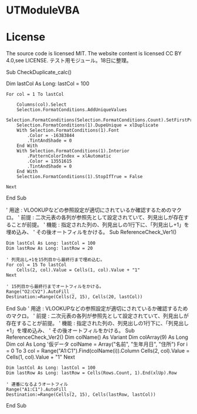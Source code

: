 # UTModuleVBA
# License
The source code is licensed MIT. The website content is licensed CC BY 4.0,see LICENSE.
テスト用モジュール。18日に整理。

Sub CheckDuplicate_calc()

Dim lastCol As Long: lastCol = 100

    For col = 1 To lastCol

        Columns(col).Select
        Selection.FormatConditions.AddUniqueValues
        Selection.FormatConditions(Selection.FormatConditions.Count).SetFirstPriority
        Selection.FormatConditions(1).DupeUnique = xlDuplicate
        With Selection.FormatConditions(1).Font
            .Color = -16383844
            .TintAndShade = 0
        End With
        With Selection.FormatConditions(1).Interior
            .PatternColorIndex = xlAutomatic
            .Color = 13551615
            .TintAndShade = 0
        End With
        Selection.FormatConditions(1).StopIfTrue = False
        
    Next
    
End Sub


' 用途 : VLOOKUPなどの参照設定が適切にされているか確認するためのマクロ。
' 前提 : 二次元表の各列が参照先として設定されていて、列見出しが存在することが前提。
' 機能 : 指定された列の、列見出しの1行下に、「列見出し+1」を埋め込み、
'           その後オートフィルをかける。
Sub ReferenceCheck_Ver1()
    
    Dim lastCol As Long: lastCol = 100
    Dim lastRow As Long: lastRow = 20
    
    ' 列見出し+1を15列目から最終行まで埋め込む。
    For col = 15 To lastCol
        Cells(2, col).Value = Cells(1, col).Value + "1"
    Next
    
    ' 15列目から最終行までオートフィルをかける。
    Range("O2:CV2").AutoFill _
    Destination:=Range(Cells(2, 15), Cells(20, lastCol))
    
End Sub
' 用途 : VLOOKUPなどの参照設定が適切にされているか確認するためのマクロ。
' 前提 : 二次元表の各列が参照先として設定されていて、列見出しが存在することが前提。
' 機能 : 指定された列の、列見出しの1行下に、「列見出し+1」を埋め込み、
'           その後オートフィルをかける。
Sub ReferenceCheck_Ver2()
    Dim colName() As Variant
    Dim colArray(9) As Long
    Dim col As Long
'仮データ
    colName = Array("名前", "生年月日", "住所")
    For i = 0 To 3
        col = Range("A1:C1").Find(colName(i)).Column
        Cells(2, col).Value = Cells(1, col).Value + "1"
    Next
    
    Dim lastCol As Long: lastCol = 100
    Dim lastRow As Long: lastRow = Cells(Rows.Count, 1).End(xlUp).Row
    
    ' 連番になるようオートフィル
    Range("A1:C1").AutoFill _
    Destination:=Range(Cells(2, 15), Cells(lastRow, lastCol))
      
End Sub
